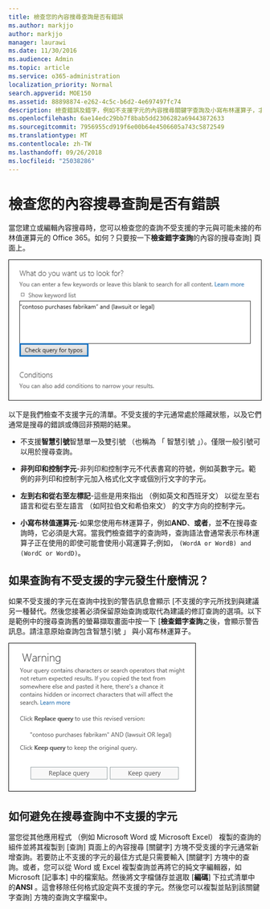 ```yaml
---
title: 檢查您的內容搜尋查詢是否有錯誤
ms.author: markjjo
author: markjjo
manager: laurawi
ms.date: 11/30/2016
ms.audience: Admin
ms.topic: article
ms.service: o365-administration
localization_priority: Normal
search.appverid: MOE150
ms.assetid: 88898874-e262-4c5c-b6d2-4e697497fc74
description: 檢查錯誤及錯字，例如不支援字元的內容搜尋關鍵字查詢及小寫布林運算子，才能執行搜尋。如果我們尋找錯誤，我們會建議修訂的查詢。
ms.openlocfilehash: 6ae14edc29bb7f8bab5dd2306282a69443872633
ms.sourcegitcommit: 7956955cd919f6e00b64e4506605a743c5872549
ms.translationtype: MT
ms.contentlocale: zh-TW
ms.lasthandoff: 09/26/2018
ms.locfileid: "25038286"
---
```

# <a name="check-your-content-search-query-for-errors"></a>檢查您的內容搜尋查詢是否有錯誤

當您建立或編輯內容搜尋時，您可以檢查您的查詢不受支援的字元與可能未接的布林值運算元的 Office 365。如何？只要按一下**檢查錯字查詢**的內容的搜尋查詢] 頁面上。 
  
![按一下 「 檢查查詢錯字"以檢查搜尋查詢不受支援的字元](media/e5314306-cfb2-481d-9b5c-13ce658156e7.png)
  
以下是我們檢查不支援字元的清單。不受支援的字元通常處於隱藏狀態，以及它們通常是搜尋的錯誤或傳回非預期的結果。
  
- 不支援**智慧引號**智慧單一及雙引號 （也稱為 「 智慧引號 」）。僅限一般引號可以用於搜尋查詢。 
    
- **非列印和控制字元**-非列印和控制字元不代表書寫的符號，例如英數字元。範例的非列印和控制字元加入格式化文字或個別行文字的字元。 
    
- **左到右和從右至左標記**-這些是用來指出 （例如英文和西班牙文） 以從左至右語言和從右至左語言 （如阿拉伯文和希伯來文） 的文字方向的控制字元。
    
- **小寫布林值運算元**-如果您使用布林運算子，例如**AND**、**或者**，並**不**在搜尋查詢時，它必須是大寫。當我們檢查錯字的查詢時，查詢語法會通常表示布林運算子正在使用的即使可能會使用小寫運算子;例如， `(WordA or WordB) and (WordC or WordD)`。
    
## <a name="what-happens-if-a-query-has-an-unsupported-character"></a>如果查詢有不受支援的字元發生什麼情況？

如果不受支援的字元在查詢中找到的警告訊息會顯示 [不支援的字元所找到與建議另一種替代。然後您接著必須保留原始查詢或取代為建議的修訂查詢的選項。以下是範例中的搜尋查詢舊的螢幕擷取畫面中按一下 [**檢查錯字查詢**之後，會顯示警告訊息。請注意原始查詢包含智慧引號 」 與小寫布林運算子。 
  
![警告訊息會顯示與針對您的查詢建議修訂](media/23214b30-8e52-412c-bd80-63fb1b3ed52d.png)
  
## <a name="how-to-prevent-unsupported-characters-in-your-search-queries"></a>如何避免在搜尋查詢中不支援的字元

當您從其他應用程式 （例如 Microsoft Word 或 Microsoft Excel） 複製的查詢的組件並將其複製到 [查詢] 頁面上的內容搜尋 [關鍵字] 方塊不受支援的字元通常新增查詢。若要防止不支援的字元的最佳方式是只需要輸入 [關鍵字] 方塊中的查詢。或者，您可以從 Word 或 Excel 複製查詢並再將它的純文字編輯器，如 Microsoft [記事本] 中的檔案貼。然後將文字檔儲存並選取 [**編碼**] 下拉式清單中的**ANSI** 。這會移除任何格式設定與不支援的字元。然後您可以複製並貼到該關鍵字查詢] 方塊的查詢文字檔案中。 
